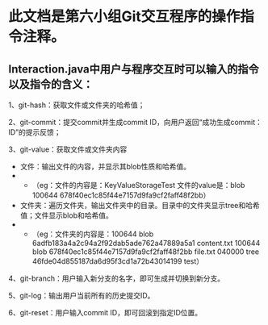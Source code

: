 # 此文档是第六小组Git交互程序的操作指令注释。

## Interaction.java中用户与程序交互时可以输入的指令以及指令的含义：

1、git-hash：获取文件或文件夹的哈希值；

2、git-commit：提交commit并生成commit ID，向用户返回“成功生成commit：ID”的提示反馈；

3、git-value：获取文件或文件夹内容

- 文件：输出文件的内容，并显示其blob性质和哈希值。
- - （eg：文件的内容是：KeyValueStorageTest
    文件的value是：blob 100644 678f40ec1c85f44e7157d9fa9cf2faff48f2bb）
- 文件夹：遍历文件夹，输出文件夹中的目录。目录中的文件夹显示tree和哈希值；文件显示blob和哈希值。
- - （eg：文件夹的内容是：100644 blob 6adfb183a4a2c94a2f92dab5ade762a47889a5a1 content.txt
    100644 blob 678f40ec1c85f44e7157d9fa9cf2faff48f2bb file.txt
    040000 tree 46fde04d855187da6d95f3cd1a72b43014199 test）

4、git-branch：用户输入新分支的名字，即可生成并切换到新分支。

5、git-log：输出用户当前所有的历史提交ID。

6、git-reset：用户输入commit ID，即可回滚到指定ID位置。